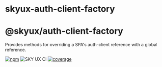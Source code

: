# skyux-auth-client-factory


# @skyux/auth-client-factory

Provides methods for overriding a SPA's auth-client reference with a global reference.

[![npm](https://img.shields.io/npm/v/@skyux/auth-client-factory.svg)](https://www.npmjs.com/package/@skyux/auth-client-factory)
![SKY UX CI](https://github.com/blackbaud/skyux-auth-client-factory/workflows/SKY%20UX%20CI/badge.svg)
[![coverage](https://codecov.io/gh/blackbaud/skyux-auth-client-factory/branch/master/graphs/badge.svg?branch=master)](https://codecov.io/gh/blackbaud/skyux-auth-client-factory/branch/master)
